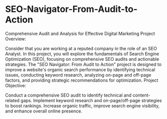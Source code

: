 # SEO-Navigator-From-Audit-to-Action
Comprehensive Audit and Analysis for Effective Digital Marketing
Project Overview:

Consider that you are working at a reputed company in the role of an SEO Analyst. 
In this project, you will explore the fundamentals of Search Engine Optimization (SEO), focusing on comprehensive SEO audits and actionable strategies.
The "SEO Navigator: From Audit to Action" project is designed to improve a website's organic search performance by identifying technical issues, conducting keyword research, analyzing on-page and off-page factors, and providing strategic recommendations for optimization.
Project Objective:

Conduct a comprehensive SEO audit to identify technical and content-related gaps.
Implement keyword research and on-page/off-page strategies to boost rankings.
Increase organic traffic, improve search engine visibility, and enhance overall online presence.
